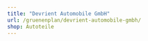 ```yaml
---
title: "Devrient Automobile GmbH"
url: /gruenenplan/devrient-automobile-gmbh/
shop: Autoteile
---
```

